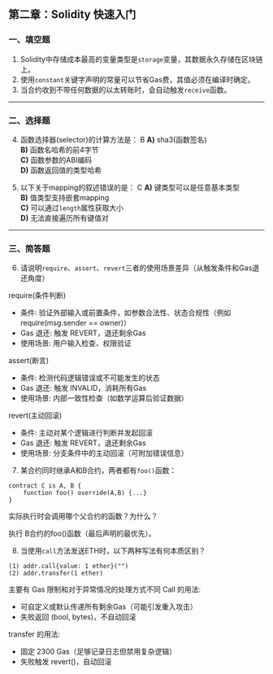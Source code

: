 ## 第二章：Solidity 快速入门

### 一、填空题

1. Solidity中存储成本最高的变量类型是`storage`变量，其数据永久存储在区块链上。  
2. 使用`constant`关键字声明的常量可以节省Gas费，其值必须在编译时确定。  
3. 当合约收到不带任何数据的以太转账时，会自动触发`receive`函数。  

---

### 二、选择题

4. 函数选择器(selector)的计算方法是：  B
   **A)** sha3(函数签名)  
   **B)** 函数名哈希的前4字节  
   **C)** 函数参数的ABI编码  
   **D)** 函数返回值的类型哈希  

5. 以下关于mapping的叙述错误的是：  C
   **A)** 键类型可以是任意基本类型  
   **B)** 值类型支持嵌套mapping  
   **C)** 可以通过`length`属性获取大小  
   **D)** 无法直接遍历所有键值对  

---

### 三、简答题

6. 请说明`require`、`assert`、`revert`三者的使用场景差异（从触发条件和Gas退还角度）

 require(条件判断)
 - 条件: 验证外部输入或前置条件，如参数合法性、状态合规性（例如 require(msg.sender == owner)）	
 - Gas 退还: 触发 REVERT，退还剩余Gas	
 - 使用场景: 用户输入检查、权限验证

assert(断言) 
- 条件: 检测代码逻辑错误或不可能发生的状态
- Gas 退还: 触发 INVALID，消耗所有Gas	
- 使用场景: 内部一致性检查（如数学运算后验证数据）

revert(主动回滚)
- 条件: 主动对某个逻辑进行判断并发起回滚
- Gas 退还: 触发 REVERT，退还剩余Gas	
- 使用场景: 分支条件中的主动回滚（可附加错误信息）

7. 某合约同时继承A和B合约，两者都有`foo()`函数：

```solidity
contract C is A, B {
    function foo() override(A,B) {...}
}
```

实际执行时会调用哪个父合约的函数？为什么？

执行 B合约的foo()函数（最后声明的最优先）。


8. 当使用`call`方法发送ETH时，以下两种写法有何本质区别？

```solidity
(1) addr.call{value: 1 ether}("")
(2) addr.transfer(1 ether)
```

主要有 Gas 限制和对于异常情况的处理方式不同 
Call 的用法: 
- 可自定义或默认传递所有剩余Gas（可能引发重入攻击）	
- 失败返回 (bool, bytes)，不自动回滚	

transfer 的用法:
- 固定 2300 Gas（足够记录日志但禁用复杂逻辑）
- 失败触发 revert()，自动回滚

